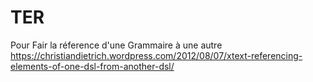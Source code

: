 # TER
Pour Fair la réference d'une Grammaire à une autre
https://christiandietrich.wordpress.com/2012/08/07/xtext-referencing-elements-of-one-dsl-from-another-dsl/
